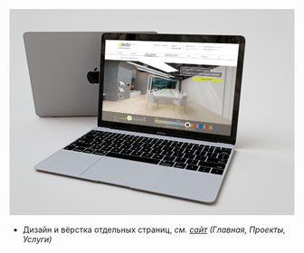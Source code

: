 ![Site for Aledo](./images/aledo-site-02.png)

* Дизайн и вёрстка отдельных страниц, <i>см. [сайт](https://aledo-pro.ru/) (Главная, Проекты, Услуги)</i>
